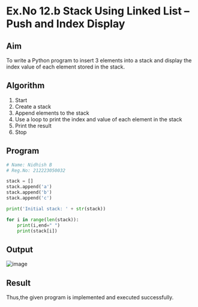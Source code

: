 # Ex.No 12.b Stack Using Linked List – Push and Index Display

## Aim

To write a Python program to insert 3 elements into a stack and display the index value of each element stored in the stack.

## Algorithm

1. Start  
2. Create a stack  
3. Append elements to the stack  
4. Use a loop to print the index and value of each element in the stack  
5. Print the result  
6. Stop

## Program

```python
# Name: Nidhish B
# Reg.No: 212223050032

stack = []
stack.append('a')
stack.append('b')
stack.append('c')

print('Initial stack: ' + str(stack))

for i in range(len(stack)):
    print(i,end=" ")
    print(stack[i])
```

## Output

![image](https://github.com/user-attachments/assets/1bdcaade-0a65-4fee-842a-edd7640359f7)

## Result

Thus,the given program is implemented and executed successfully.
